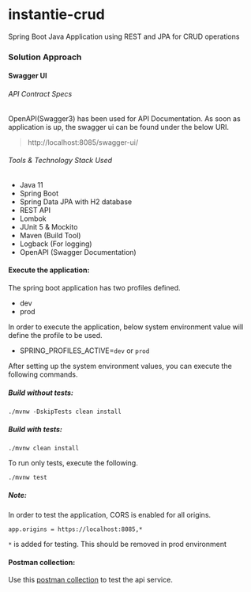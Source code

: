 # instantie-crud
Spring Boot Java Application using REST and JPA for CRUD operations

### Solution Approach

#### Swagger UI

###### API Contract Specs

OpenAPI(Swagger3) has been used for API Documentation. As soon as application is up, the swagger ui can be found under the below URI.

> http://localhost:8085/swagger-ui/

###### Tools & Technology Stack Used
* Java 11
* Spring Boot
* Spring Data JPA with H2 database
* REST API
* Lombok
* JUnit 5 & Mockito
* Maven (Build Tool)
* Logback (For logging)
* OpenAPI (Swagger Documentation)

#### Execute the application:
The spring boot application has two profiles defined.

* dev
* prod

In order to execute the application, below system environment value will define the profile to be used.

* SPRING_PROFILES_ACTIVE=`dev` or `prod`

After setting up the system environment values, you can execute the following commands.

##### Build without tests:
`./mvnw -DskipTests clean install`

##### Build with tests:
`./mvnw clean install`


To run only tests, execute the following.

`./mvnw test`

##### Note:
In order to test the application, CORS is enabled for all origins.

`app.origins = https://localhost:8085,*`

`*` is added for testing. This should be removed in prod environment

#### Postman collection:
Use this [postman collection](https://github.com/iqzasm/instantie-crud/blob/main/Instantie.postman_collection.json) to test the api service.
